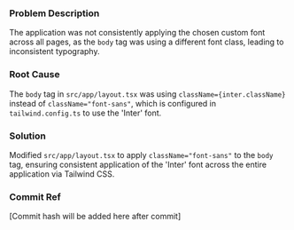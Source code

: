### Problem Description
The application was not consistently applying the chosen custom font across all pages, as the `body` tag was using a different font class, leading to inconsistent typography.

### Root Cause
The `body` tag in `src/app/layout.tsx` was using `className={inter.className}` instead of `className="font-sans"`, which is configured in `tailwind.config.ts` to use the 'Inter' font.

### Solution
Modified `src/app/layout.tsx` to apply `className="font-sans"` to the `body` tag, ensuring consistent application of the 'Inter' font across the entire application via Tailwind CSS.

### Commit Ref
[Commit hash will be added here after commit]